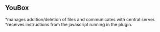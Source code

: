 YouBox
------------

*manages addition/deletion of files and communicates with central server.
*receives instructions from the javascript running in the plugin.
